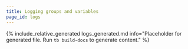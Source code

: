 ```yaml
---
title: Logging groups and variables
page_id: logs
---
```


{% include_relative_generated logs_generated.md info="Placeholder for generated file. Run `tb build-docs` to generate content." %}

